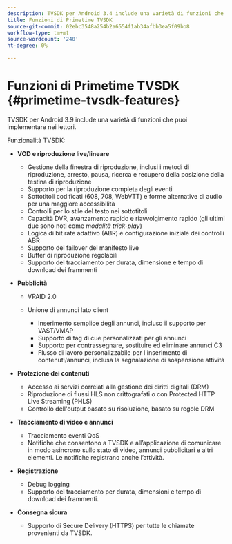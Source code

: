 ```yaml
---
description: TVSDK per Android 3.4 include una varietà di funzioni che puoi implementare nei lettori.
title: Funzioni di Primetime TVSDK
source-git-commit: 02ebc3548a254b2a6554f1ab34afbb3ea5f09bb8
workflow-type: tm+mt
source-wordcount: '240'
ht-degree: 0%

---
```


# Funzioni di Primetime TVSDK {#primetime-tvsdk-features}

TVSDK per Android 3.9 include una varietà di funzioni che puoi implementare nei lettori.

Funzionalità TVSDK:

* **VOD e riproduzione live/lineare**

   * Gestione della finestra di riproduzione, inclusi i metodi di riproduzione, arresto, pausa, ricerca e recupero della posizione della testina di riproduzione
   * Supporto per la riproduzione completa degli eventi
   * Sottotitoli codificati (608, 708, WebVTT) e forme alternative di audio per una maggiore accessibilità
   * Controlli per lo stile del testo nei sottotitoli
   * Capacità DVR, avanzamento rapido e riavvolgimento rapido (gli ultimi due sono noti come *modalità trick-play*)
   * Logica di bit rate adattivo (ABR) e configurazione iniziale dei controlli ABR
   * Supporto del failover del manifesto live
   * Buffer di riproduzione regolabili
   * Supporto del tracciamento per durata, dimensione e tempo di download dei frammenti

* **Pubblicità**

   * VPAID 2.0
   * Unione di annunci lato client

      * Inserimento semplice degli annunci, incluso il supporto per VAST/VMAP
      * Supporto di tag di cue personalizzati per gli annunci
      * Supporto per contrassegnare, sostituire ed eliminare annunci C3
      * Flusso di lavoro personalizzabile per l&#39;inserimento di contenuti/annunci, inclusa la segnalazione di sospensione attività

* **Protezione dei contenuti**

   * Accesso ai servizi correlati alla gestione dei diritti digitali (DRM)
   * Riproduzione di flussi HLS non crittografati o con Protected HTTP Live Streaming (PHLS)
   * Controllo dell&#39;output basato su risoluzione, basato su regole DRM

* **Tracciamento di video e annunci**

   * Tracciamento eventi QoS
   * Notifiche che consentono a TVSDK e all’applicazione di comunicare in modo asincrono sullo stato di video, annunci pubblicitari e altri elementi. Le notifiche registrano anche l’attività.

* **Registrazione**

   * Debug logging
   * Supporto del tracciamento per durata, dimensioni e tempo di download dei frammenti.

* **Consegna sicura**

   * Supporto di Secure Delivery (HTTPS) per tutte le chiamate provenienti da TVSDK.
